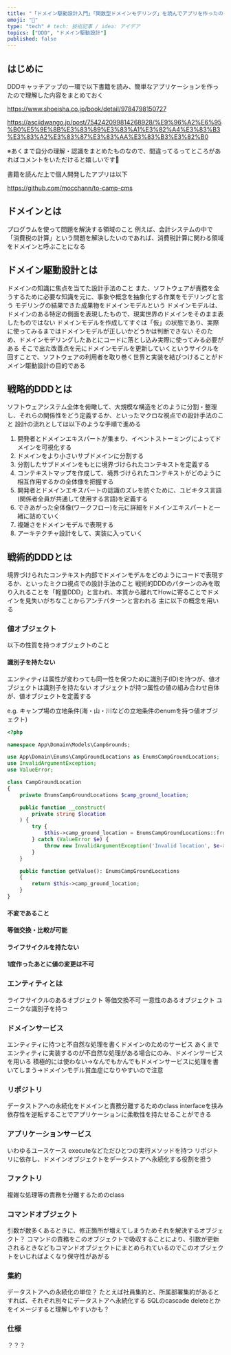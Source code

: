 ```yaml
---
title: "「ドメイン駆動設計入門」「関数型ドメインモデリング」を読んでアプリを作ったので学んだことと考えをまとめた記事"
emoji: "🙆"
type: "tech" # tech: 技術記事 / idea: アイデア
topics: ["DDD", "ドメイン駆動設計"]
published: false
---
```


## はじめに
DDDキャッチアップの一環で以下書籍を読み、簡単なアプリケーションを作ったので理解した内容をまとめておく

https://www.shoeisha.co.jp/book/detail/9784798150727

https://asciidwango.jp/post/754242099814268928/%E9%96%A2%E6%95%B0%E5%9E%8B%E3%83%89%E3%83%A1%E3%82%A4%E3%83%B3%E3%83%A2%E3%83%87%E3%83%AA%E3%83%B3%E3%82%B0

※あくまで自分の理解・認識をまとめたものなので、間違ってるってところがあればコメントをいただけると嬉しいです🙏

書籍を読んだ上で個人開発したアプリは以下

https://github.com/mocchann/to-camp-cms

## ドメインとは
プログラムを使って問題を解決する領域のこと
例えば、会計システムの中で「消費税の計算」という問題を解決したいのであれば、消費税計算に関わる領域をドメインと呼ぶことになる

## ドメイン駆動設計とは
ドメインの知識に焦点を当てた設計手法のこと
また、ソフトウェアが責務を全うするために必要な知識を元に、事象や概念を抽象化する作業をモデリングと言う
モデリングの結果できた成果物をドメインモデルという
ドメインモデルは、ドメインのある特定の側面を表現したもので、現実世界のドメインをそのまま表したものではない
ドメインモデルを作成してすぐは「仮」の状態であり、実際に使ってみるまではドメインモデルが正しいかどうかは判断できない
そのため、ドメインモデリングしたあとにコードに落とし込み実際に使ってみる必要がある
そこで出た改善点を元にドメインモデルを更新していくというサイクルを回すことで、ソフトウェアの利用者を取り巻く世界と実装を結びつけることがドメイン駆動設計の目的である

## 戦略的DDDとは
ソフトウェアシステム全体を俯瞰して、大規模な構造をどのように分割・整理し、それらの関係性をどう定義するか、といったマクロな視点での設計手法のこと
設計の流れとしては以下のような手順で進める

1. 開発者とドメインエキスパートが集まり、イベントストーミングによってドメインを可視化する
2. ドメインをより小さいサブドメインに分割する
3. 分割したサブドメインをもとに境界づけられたコンテキストを定義する
4. コンテキストマップを作成して、境界づけられたコンテキストがどのように相互作用するかの全体像を把握する
5. 開発者とドメインエキスパートの認識のズレを防ぐために、ユビキタス言語(関係者全員が共通して使用する言語)を定義する
6. できあがった全体像(ワークフロー)を元に詳細をドメインエキスパートと一緒に詰めていく
7. 複雑さをドメインモデルで表現する
8. アーキテクチャ設計をして、実装に入っていく

## 戦術的DDDとは
境界づけられたコンテキスト内部でドメインモデルをどのようにコードで表現するか、といったミクロ視点での設計手法のこと
戦術的DDDのパターンのみを取り入れることを「軽量DDD」と言われ、本質から離れてHowに寄ることでドメインを見失いがちなことからアンチパターンと言われる
主に以下の概念を用いる

### 値オブジェクト
以下の性質を持つオブジェクトのこと

#### 識別子を持たない
エンティティは属性が変わっても同一性を保つために識別子(ID)を持つが、値オブジェクトは識別子を持たない
オブジェクトが持つ属性の値の組み合わせ自体が、値オブジェクトを定義する

e.g. キャンプ場の立地条件(海・山・川などの立地条件のenumを持つ値オブジェクト)

```php
<?php

namespace App\Domain\Models\CampGrounds;

use App\Domain\Enums\CampGroundLocations as EnumsCampGroundLocations;
use InvalidArgumentException;
use ValueError;

class CampGroundLocation
{
    private EnumsCampGroundLocations $camp_ground_location;

    public function __construct(
        private string $location
    ) {
        try {
            $this->camp_ground_location = EnumsCampGroundLocations::from($location);
        } catch (ValueError $e) {
            throw new InvalidArgumentException('Invalid location', $e->getMessage());
        }
    }

    public function getValue(): EnumsCampGroundLocations
    {
        return $this->camp_ground_location;
    }
}
```

#### 不変であること

#### 等価交換・比較が可能

#### ライフサイクルを持たない

#### 1度作ったあとに値の変更は不可

### エンティティとは
ライフサイクルのあるオブジェクト
等価交換不可
一意性のあるオブジェクト
ユニークな識別子を持つ

### ドメインサービス
エンティティに持つと不自然な処理を書くドメインのためのサービス
あくまでエンティティに実装するのが不自然な処理がある場合にのみ、ドメインサービスを用いる
積極的には使わない→なんでもかんでもドメインサービスに処理を書いてしまう→ドメインモデル貧血症になりやすいので注意

### リポジトリ
データストアへの永続化をドメインと責務分離するためのclass
interfaceを挟み依存性を逆転することでアプリケーションに柔軟性を持たせることができる

### アプリケーションサービス
いわゆるユースケース
executeなどただひとつの実行メソッドを持つ
リポジトリに依存し、ドメインオブジェクトをデータストアへ永続化する役割を担う

### ファクトリ
複雑な処理等の責務を分離するためのclass

### コマンドオブジェクト
引数が数多くあるときに、修正箇所が増えてしまうためそれを解決するオブジェクト？
コマンドの責務をこのオブジェクトで吸収することにより、引数が更新されるときなどもコマンドオブジェクトにまとめられているのでこのオブジェクトをいじればよくなり保守性があがる

### 集約
データストアへの永続化の単位？
たとえば社員集約と、所属部署集約があるとすれば、それぞれ別々にデータストアへ永続化する
SQLのcascade deleteとかをイメージすると理解しやすいかも？

### 仕様
？？？
